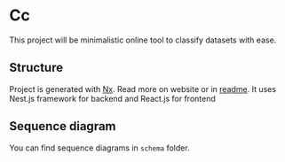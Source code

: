 
# Cc
This project will be minimalistic online tool to classify datasets with ease.

## Structure
Project is generated with [Nx](https://nx.dev). Read more on website or in [readme](README.nx.md).
It uses Nest.js framework for backend and React.js for frontend

## Sequence diagram

You can find sequence diagrams in `schema` folder.


